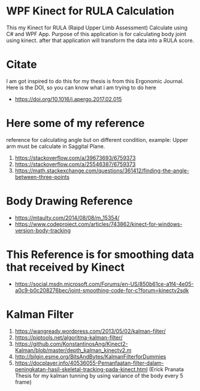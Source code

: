 # WPF Kinect for RULA Calculation
This my Kinect for RULA (Raipd Upper Limb Assessment) Calculate using C# and WPF App.
Purpose of this application is for calculating body joint using kinect. after that application will transform the data into a RULA score.

# Citate
I am got inspired to do this for my thesis is from this Ergonomic Journal. Here is the DOI, so you can know what i am trying to do here
 - https://doi.org/10.1016/j.apergo.2017.02.015

# Here some of my reference
reference for calculating angle but on different condition, example: Upper arm must be calculate in Saggital Plane.
1. https://stackoverflow.com/a/39673693/6759373
2. https://stackoverflow.com/a/25546387/6759373
3. https://math.stackexchange.com/questions/361412/finding-the-angle-between-three-points

# Body Drawing Reference
- https://mtaulty.com/2014/08/08/m_15354/
- https://www.codeproject.com/articles/743862/kinect-for-windows-version-body-tracking

# This Reference is for smoothing data that received by Kinect 
- https://social.msdn.microsoft.com/Forums/en-US/850b61ce-a1f4-4e05-a0c9-b0c208276bec/joint-smoothing-code-for-c?forum=kinectv2sdk

# Kalman Filter
1. https://wangready.wordpress.com/2013/05/02/kalman-filter/
2. https://piptools.net/algoritma-kalman-filter/
3. https://github.com/KonstantinosAng/Kinect2-Kalman/blob/master/depth_kalman_kinectv2.m
4. http://bilgin.esme.org/BitsAndBytes/KalmanFilterforDummies
5. https://docplayer.info/40536055-Pemanfaatan-filter-dalam-peningkatan-hasil-skeletal-tracking-pada-kinect.html (Erick Pranata Thesis for my kalman tunning by using variance of the body every 5 frame)
